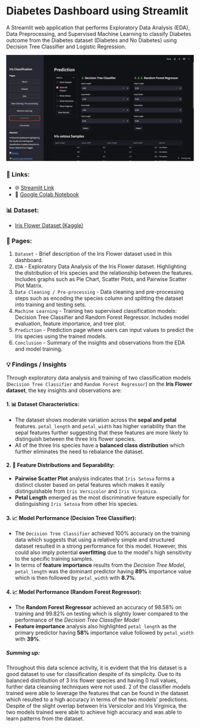 # Diabetes Dashboard using Streamlit

A Streamlit web application that performs Exploratory Data Analysis (EDA), Data Preprocessing, and Supervised Machine Learning to classify Diabetes outcome from the Diabetes dataset (Diabetes and No Diabetes) using Decision Tree Classifier and Logistic Regression.

![Main Page Screenshot](screenshots/IrisClassificationDashboard.webp)

### 🔗 Links:

- 🌐 [Streamlit Link](https://zeraphim-iris-classification-dashboard.streamlit.app/)
- 📗 [Google Colab Notebook](https://colab.research.google.com/drive/1KJDBrx3akSPUW42Kbeepj64ZisHFD-NV?usp=sharing)

### 📊 Dataset:

- [Iris Flower Dataset (Kaggle)](https://www.kaggle.com/datasets/arshid/iris-flower-dataset)

### 📖 Pages:

1. `Dataset` - Brief description of the Iris Flower dataset used in this dashboard.
2. `EDA` - Exploratory Data Analysis of the Iris Flower dataset. Highlighting the distribution of Iris species and the relationship between the features. Includes graphs such as Pie Chart, Scatter Plots, and Pairwise Scatter Plot Matrix.
3. `Data Cleaning / Pre-processing` - Data cleaning and pre-processing steps such as encoding the species column and splitting the dataset into training and testing sets.
4. `Machine Learning` - Training two supervised classification models: Decision Tree Classifier and Random Forest Regressor. Includes model evaluation, feature importance, and tree plot.
5. `Prediction` - Prediction page where users can input values to predict the Iris species using the trained models.
6. `Conclusion` - Summary of the insights and observations from the EDA and model training.

### 💡 Findings / Insights

Through exploratory data analysis and training of two classification models (`Decision Tree Classifier` and `Random Forest Regressor`) on the **Iris Flower dataset**, the key insights and observations are:

#### 1. 📊 **Dataset Characteristics**:

- The dataset shows moderate variation across the **sepal and petal** features. `petal_length` and `petal_width` has higher variability than the sepal features further suggesting that these features are more likely to distinguish between the three Iris flower species.
- All of the three Iris species have a **balanced class distribution** which further eliminates the need to rebalance the dataset.

#### 2. 📝 **Feature Distributions and Separability**:

- **Pairwise Scatter Plot** analysis indicates that `Iris Setosa` forms a distinct cluster based on petal features which makes it easily distinguishable from `Iris Versicolor` and `Iris Virginica`.
- **Petal Length** emerged as the most discriminative feature especially for distinguishing `Iris Setosa` from other Iris species.

#### 3. 📈 **Model Performance (Decision Tree Classifier)**:

- The `Decision Tree Classifier` achieved 100% accuracy on the training data which suggests that using a relatively simple and structured dataset resulted in a strong performance for this model. However, this could also imply potential **overfitting** due to the model's high sensitivity to the specific training samples.
- In terms of **feature importance** results from the _Decision Tree Model_, `petal_length` was the dominant predictor having **89%** importance value which is then followed by `petal_width` with **8.7%**.

#### 4. 📈 **Model Performance (Random Forest Regressor)**:

- The **Random Forest Regressor** achieved an accuracy of 98.58% on training and 99.82% on testing which is slightly lower compared to the performance of the _Decision Tree Classifier Model_
- **Feature importance** analysis also highlighted `petal_length` as the primary predictor having **58%** importance value followed by `petal_width` with **39%**.

##### **Summing up:**

Throughout this data science activity, it is evident that the Iris dataset is a good dataset to use for classification despite of its simplicity. Due to its balanced distribution of 3 Iris flower species and having 0 null values, further data cleansing techniques were not used. 2 of the classifier models trained were able to leverage the features that can be found in the dataset which resulted to a high accuracy in terms of the two models' predictions. Despite of the slight overlap between Iris Versicolor and Iris Virginica, the two models trained were able to achieve high accuracy and was able to learn patterns from the dataset.

